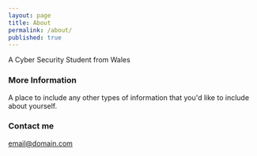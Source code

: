 ```yaml
---
layout: page
title: About
permalink: /about/
published: true
---
```


A Cyber Security Student from Wales

### More Information

A place to include any other types of information that you'd like to include about yourself.

### Contact me

[email@domain.com](mailto:email@domain.com)
